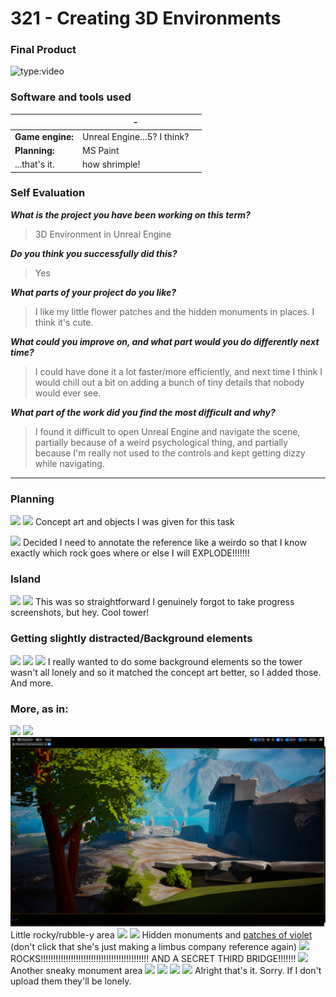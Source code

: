 # 321 - Creating 3D Environments
### Final Product
![type:video](https://drive.google.com/file/d/14j_uVh6Vw-HYkHUhp80yvc1ZwdMKotzO/preview)
### Software and tools used

|                  | -                           |     |
| ---------------- | --------------------------- | --- |
| **Game engine:** | Unreal Engine...5? I think? |     |
| **Planning:**    | MS Paint                    |     |
| ...that's it.    | how shrimple!               |     |

### Self Evaluation
***What is the project you have been working on this term?***

> 3D Environment in Unreal Engine

***Do you think you successfully did this?***

> Yes

***What parts of your project do you like?***

> I like my little flower patches and the hidden monuments in places. I think it's cute.

***What could you improve on, and what part would you do differently next time?***

> I could have done it a lot faster/more efficiently, and next time I think I would chill out a bit on adding a bunch of tiny details that nobody would ever see.

***What part of the work did you find the most difficult and why?***

> I found it difficult to open Unreal Engine and navigate the scene, partially because of a weird psychological thing, and partially because I'm really not used to the controls and kept getting dizzy while navigating.

----
### Planning
![]( https://drive.google.com/thumbnail?id=1QHuRSq_AjtNHEOXe-zBJKa7L0UkGtXqA&sz=s4000)
![]( https://drive.google.com/thumbnail?id=1pM2Zl9GOI5sYOZfgdjbekImzWG8GyFuM&sz=s4000)
Concept art and objects I was given for this task

![]( https://drive.google.com/thumbnail?id=19JSHTQAxtExKzpnOkVy_va576qt6DsX0&sz=s4000)
Decided I need to annotate the reference like a weirdo so that I know exactly which rock goes where or else I will EXPLODE!!!!!!!

### Island
![]( https://drive.google.com/thumbnail?id=1ApTlQeFmMxKxeL0j-5oc5ZdJO_FWc0nc&sz=s4000)
![]( https://drive.google.com/thumbnail?id=1M98TSmnSGIjKYrv5UDBrsVdrKZPCtnop&sz=s4000)
This was so straightforward I genuinely forgot to take progress screenshots, but hey. Cool tower!
### Getting slightly distracted/Background elements
![]( https://drive.google.com/thumbnail?id=1rdy-mysGjarvBRRE4SoHIY-Mt95yQ7B5&sz=s4000)
![]( https://drive.google.com/thumbnail?id=1XUX82XyRLQVormTddcQ5QXpERGadQDtX&sz=s4000)
![]( https://drive.google.com/thumbnail?id=1BiTwQQ26Q6g52UTtZSZUEMayawR8ptFv&sz=s4000)
I really wanted to do some background elements so the tower wasn't all lonely and so it matched the concept art better, so I added those. And more.

### More, as in:
![]( https://drive.google.com/thumbnail?id=1On3goozfJAMf6HWetK1s4xLZlwkmK9Ve&sz=s4000)
![]( https://drive.google.com/thumbnail?id=1y5Ue5CXJqglJqEHG2pNPPTIIdCwovqHF&sz=s4000)
![](docs/assets/Devlog/321/Screenshot_2024-07-19_142925.png)
Little rocky/rubble-y area
![]( https://drive.google.com/thumbnail?id=1Au_ZSE6m8HQJ23X4MRR6pvXSqFTDfcEh&sz=s4000)
![]( https://drive.google.com/thumbnail?id=1whI95eZsr27nNg7_boJ1rkW8TTgQn8Cs&sz=s4000)
Hidden monuments and [patches of violet](https://youtu.be/G_JfKOjwzwo) (don't click that she's just making a limbus company reference again)
![]( https://drive.google.com/thumbnail?id=1zekoyKt8bokJmTm0vvAD5ll--YUUCZbb&sz=s4000)
ROCKS!!!!!!!!!!!!!!!!!!!!!!!!!!!!!!!!!!!!!!!!!!! AND A SECRET THIRD BRIDGE!!!!!!!
![]( https://drive.google.com/thumbnail?id=1j8yd6IU0Vjpxzl3rVQGKSDTJLnA8irTr&sz=s4000)
Another sneaky monument area
![]( https://drive.google.com/thumbnail?id=1zNbsjipXkMtsGIWFJZQE1Jw62U4oCW11&sz=s4000)
![]( https://drive.google.com/thumbnail?id=1LJRxjoz7yTJ5PqVSbGuxVd0NW78l0rrU&sz=s4000)
![]( https://drive.google.com/thumbnail?id=1tFEe6x6LcdeiTERLm2KS8gaug32_dBHn&sz=s4000)
![]( https://drive.google.com/thumbnail?id=1nHz-4ogkJL8T0MUk_RstHW77Fbg1J3-X&sz=s4000)
Alright that's it. Sorry. If I don't upload them they'll be lonely.
